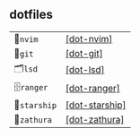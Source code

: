 ## dotfiles

|              |                                                      |
| ------------ | ---------------------------------------------------- |
| 📝`nvim`     | [[dot-nvim]](./src/linux/dot-nvim/nvim/)             |
| 🐙`git`      | [[dot-git]](./src/linux/dot-git/git/)                |
| 🗂️`lsd`      | [[dot-lsd]](./src/linux/dot-lsd/lsd/)                |
| 🗄️`ranger`   | [[dot-ranger]](./src/linux/dot-ranger/ranger/)       |
| 🚀`starship` | [[dot-starship]](./src/linux/dot-starship/starship/) |
| 📖`zathura`  | [[dot-zathura]](./src/linux/dot-zathura/zathura/)    |
